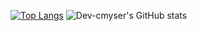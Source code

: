 [![Top Langs](https://github-readme-stats.vercel.app/api/top-langs/?username=Dev-cmyser&langs_count=24&theme=onedark)](https://github.com/Dev-cmyser/)
![Dev-cmyser's GitHub stats](https://github-readme-stats.vercel.app/api?username=Dev-cmyser&show_icons=true&theme=onedark)
